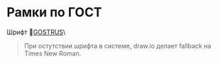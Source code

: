 # Рамки по ГОСТ

Шрифт 📄[GOSTRUS](https://fontlibrary.org/ru/font/gostrus-type-a)\
> При остутствии шрифта в системе, draw.io делает fallback на Times New Roman.
